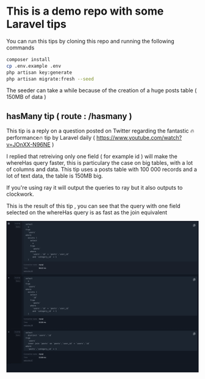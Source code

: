 # This is a demo repo with some Laravel tips

You can run this tips by cloning this repo and running the following commands

```bash
composer install
cp .env.example .env
php artisan key:generate
php artisan migrate:fresh --seed
```

The seeder can take a while because of the creation of a huge posts table ( 150MB of data )

## hasMany tip ( route : /hasmany ) 

This tip is a reply on a question posted on Twitter regarding the fantastic 🔥 performance🔥 tip by Laravel daily ( https://www.youtube.com/watch?v=JOnXX-N96NE )

I replied that retreiving only one field ( for example id ) will make the whereHas query faster, this is particulary the case on big tables, with a lot of columns and data.  This tip uses a posts table with 100 000 records and a lot of text data, the table is 150MB big.

If you're using ray it will output the queries to ray but it also outputs to clockwork.

This is the result of this tip , you can see that the query with one field selected on the whereHas query is as fast as the join equivalent

<img src="https://github.com/dietercoopman/tips/blob/main/assets/hasmany.png" width="1024px" >
